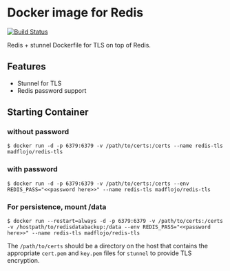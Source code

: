 # Docker image for Redis

[![Build Status](https://travis-ci.com/madflojo/redis-tls-dockerfile.svg?branch=master)](https://travis-ci.com/madflojo/redis-tls-dockerfile) 

Redis + stunnel Dockerfile for TLS on top of Redis.

## Features
- Stunnel for TLS
- Redis password support

## Starting Container 

### without password

```console
$ docker run -d -p 6379:6379 -v /path/to/certs:/certs --name redis-tls madflojo/redis-tls
```

### with password

```console
$ docker run -d -p 6379:6379 -v /path/to/certs:/certs --env REDIS_PASS="<<password here>>" --name redis-tls madflojo/redis-tls
```

### For persistence, mount /data

```console
$ docker run --restart=always -d -p 6379:6379 -v /path/to/certs:/certs -v /hostpath/to/redisdatabackup:/data --env REDIS_PASS="<<password here>>" --name redis-tls madflojo/redis-tls
```


The `/path/to/certs` should be a directory on the host that contains the appropriate `cert.pem` and `key.pem` files for `stunnel` to provide TLS encryption.
